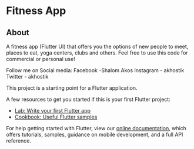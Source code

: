 # Fitness App

## About


A fitness app (Flutter UI) that offers you the options of new people to meet, places to eat, yoga centers, clubs and others. 
Feel free to use this code for commercial or personal use!

Follow me on Social media:
Facebook -Shalom Akos Instagram - akhostik Twitter - akhostik

This project is a starting point for a Flutter application.

A few resources to get you started if this is your first Flutter project:

- [Lab: Write your first Flutter app](https://flutter.dev/docs/get-started/codelab)
- [Cookbook: Useful Flutter samples](https://flutter.dev/docs/cookbook)

For help getting started with Flutter, view our
[online documentation](https://flutter.dev/docs), which offers tutorials,
samples, guidance on mobile development, and a full API reference.

